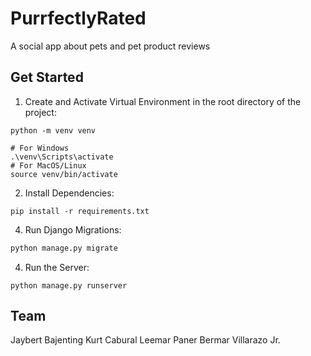 # PurrfectlyRated
A social app about pets and pet product reviews

## Get Started

1. Create and Activate Virtual Environment in the root directory of the project:
```
python -m venv venv

# For Windows
.\venv\Scripts\activate
# For MacOS/Linux
source venv/bin/activate
```

2. Install Dependencies:
```
pip install -r requirements.txt
```

4. Run Django Migrations:
```python manage.py makemigrations
python manage.py migrate
```

4. Run the Server:
```
python manage.py runserver
```

## Team
Jaybert Bajenting
Kurt Cabural
Leemar Paner
Bermar Villarazo Jr.
